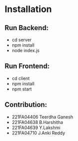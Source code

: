  # Installation

## Run Backend:

- cd server
- npm install  
- node index.js

## Run Frontend:

- cd client  
- npm install 
- npm start

## Contribution:
- 221FA04406 Teerdha Ganesh
- 221FA04638 B.Harshitha
- 221FA04639 Y.Lakshmi
- 221FA04710 J.Anki Reddy

